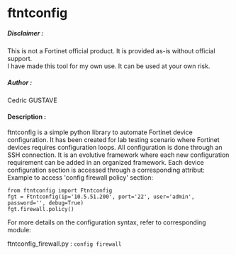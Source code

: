 # ftntconfig

##### Disclaimer :
This is not a Fortinet official product. It is provided as-is without official support.  
I have made this tool for my own use. It can be used at your own risk.  

##### Author :
Cedric GUSTAVE

#### Description :
ftntconfig is a simple python library to automate Fortinet device configuration. 
It has been created for lab testing scenario where Fortinet devices requires configuration loops.
All configuration is done through an SSH connection.
It is an evolutive framework where each new configuration requirement can be added in an organized framework. 
Each device configuration section is accessed through a corresponding attribut:
Example to access 'config firewall policy' section:
~~~
from ftntconfig import Ftntconfig
fgt = Ftntconfig(ip='10.5.51.200', port='22', user='admin', password='', debug=True)
fgt.firewall.policy()
~~~

For more details on the configuration syntax, refer to corresponding module:

ftntconfig_firewall.py : `config firewall`

